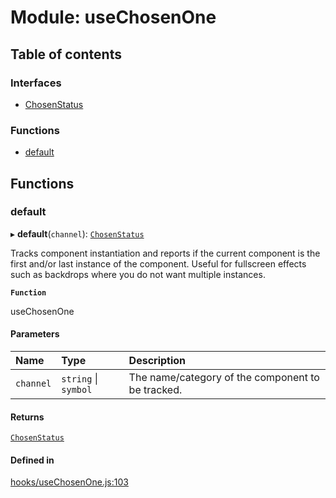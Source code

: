 # Module: useChosenOne

## Table of contents

### Interfaces

- [ChosenStatus](../interfaces/useChosenOne.ChosenStatus.md)

### Functions

- [default](useChosenOne.md#default)

## Functions

### default

▸ **default**(`channel`): [`ChosenStatus`](../interfaces/useChosenOne.ChosenStatus.md)

Tracks component instantiation and reports if the current component is the
first and/or last instance of the component. Useful for fullscreen effects such
as backdrops where you do not want multiple instances.

**`Function`**

useChosenOne

#### Parameters

| Name | Type | Description |
| :------ | :------ | :------ |
| `channel` | `string` \| `symbol` | The name/category of the component to be tracked. |

#### Returns

[`ChosenStatus`](../interfaces/useChosenOne.ChosenStatus.md)

#### Defined in

[hooks/useChosenOne.js:103](https://github.com/Twipped/hooks/blob/f27aaa6/hooks/useChosenOne.js#L103)
